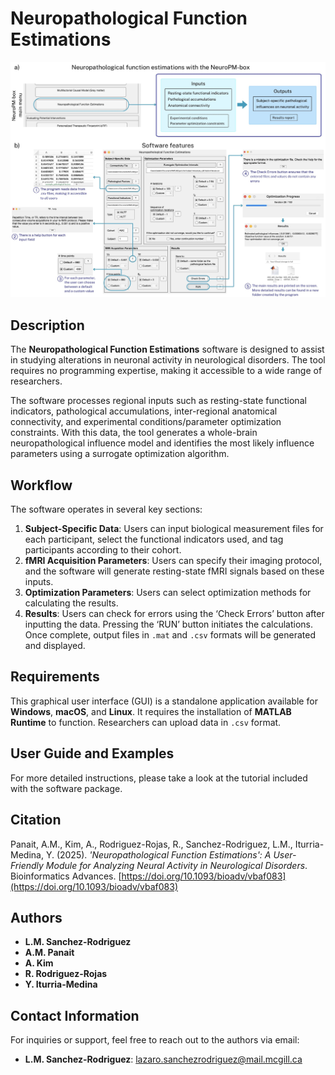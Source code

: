 # Neuropathological Function Estimations

![Figure1](Fig1.jpg)

## Description

The **Neuropathological Function Estimations** software is designed to assist in studying alterations in neuronal activity in neurological disorders. The tool requires no programming expertise, making it accessible to a wide range of researchers.

The software processes regional inputs such as resting-state functional indicators, pathological accumulations, inter-regional anatomical connectivity, and experimental conditions/parameter optimization constraints. With this data, the tool generates a whole-brain neuropathological influence model and identifies the most likely influence parameters using a surrogate optimization algorithm.

## Workflow

The software operates in several key sections:

1. **Subject-Specific Data**: Users can input biological measurement files for each participant, select the functional indicators used, and tag participants according to their cohort.
2. **fMRI Acquisition Parameters**: Users can specify their imaging protocol, and the software will generate resting-state fMRI signals based on these inputs.
3. **Optimization Parameters**: Users can select optimization methods for calculating the results.
4. **Results**: Users can check for errors using the ‘Check Errors’ button after inputting the data. Pressing the ‘RUN’ button initiates the calculations. Once complete, output files in `.mat` and `.csv` formats will be generated and displayed.

## Requirements

This graphical user interface (GUI) is a standalone application available for **Windows**, **macOS**, and **Linux**. It requires the installation of **MATLAB Runtime** to function. Researchers can upload data in `.csv` format.

## User Guide and Examples

For more detailed instructions, please take a look at the tutorial included with the software package.

## Citation

Panait, A.M., Kim, A., Rodriguez-Rojas, R., Sanchez-Rodriguez, L.M., Iturria-Medina, Y. (2025). *'Neuropathological Function Estimations': A User-Friendly Module for Analyzing Neural Activity in Neurological Disorders*. Bioinformatics Advances. [https://doi.org/10.1093/bioadv/vbaf083](https://doi.org/10.1093/bioadv/vbaf083)

## Authors

- **L.M. Sanchez-Rodriguez**
- **A.M. Panait**
- **A. Kim**
- **R. Rodriguez-Rojas**
- **Y. Iturria-Medina**

## Contact Information

For inquiries or support, feel free to reach out to the authors via email:

- **L.M. Sanchez-Rodriguez**: [lazaro.sanchezrodriguez@mail.mcgill.ca](mailto:lazaro.sanchezrodriguez@mail.mcgill.ca)

